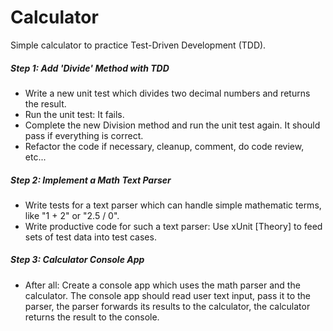 # Calculator
Simple calculator to practice Test-Driven Development (TDD).

##### Step 1: Add 'Divide' Method with TDD
- Write a new unit test which divides two decimal numbers and returns the result.
- Run the unit test: It fails.
- Complete the new Division method and run the unit test again. It should pass if everything is correct.
- Refactor the code if necessary, cleanup, comment, do code review, etc...

##### Step 2: Implement a Math Text Parser
- Write tests for a text parser which can handle simple mathematic terms, like "1 + 2" or "2.5 / 0".
- Write productive code for such a text parser: Use xUnit [Theory] to feed sets of test data into test cases.


##### Step 3: Calculator Console App
- After all: Create a console app which uses the math parser and the calculator. The console app should read user text input, pass it to the parser, the parser forwards its results to the calculator, the calculator returns the result to the console.

